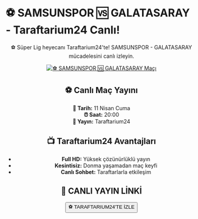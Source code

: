<h1>⚽️ SAMSUNSPOR 🆚 GALATASARAY - Taraftarium24 Canlı!</h1>

<center>
  <div class="content">
    <section id="samsun-galatasaray">
      <p>⚽️ Süper Lig heyecanı Taraftarium24'te! SAMSUNSPOR - GALATASARAY mücadelesini canlı izleyin.</p>
      <a href="https://canlimacinizle.blogspot.com/" title="⚽️ SAMSUNSPOR 🆚 GALATASARAY Canlı İzle" target="_blank">
        <img src="https://i.ibb.co/5K7Ks6w/zzzz3.gif" alt="⚽️ SAMSUNSPOR 🆚 GALATASARAY Maçı">
      </a>
      <p>
        <h2>⚽️ Canlı Maç Yayını</h2>
        <strong>📅 Tarih:</strong> 11 Nisan Cuma<br>
        <strong>⏰ Saat:</strong> 20:00<br>
        <strong>📡 Yayın:</strong> Taraftarium24
      </p>
    </section>
    <section id="neden-taraftarium">
      <h2>📺 Taraftarium24 Avantajları</h2>
      <ul>
        <li><strong>Full HD:</strong> Yüksek çözünürlüklü yayın</li>
        <li><strong>Kesintisiz:</strong> Donma yaşamadan maç keyfi</li>
        <li><strong>Canlı Sohbet:</strong> Taraftarlarla etkileşim</li>
      </ul>
    </section>
    <section id="canli-mac-linki">
      <h2>🔴 CANLI YAYIN LİNKİ</h2>
      <a href="https://canlimacinizle.blogspot.com/" target="_blank">
        <button>⚽️ TARAFTARIUM24'TE İZLE</button>
      </a>
    </section>
  </div>
</center>
